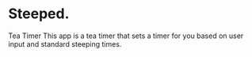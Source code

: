 # Steeped.
Tea Timer
This app is a tea timer that sets a timer for you based on user input and standard steeping times.
